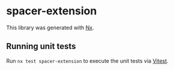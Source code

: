 # spacer-extension

This library was generated with [Nx](https://nx.dev).

## Running unit tests

Run `nx test spacer-extension` to execute the unit tests via [Vitest](https://vitest.dev/).
